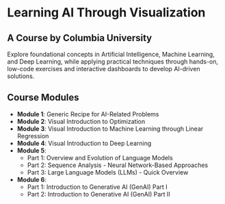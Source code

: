 # Learning AI Through Visualization
## A Course by Columbia University

Explore foundational concepts in Artificial Intelligence, Machine Learning, and Deep Learning, while applying practical techniques through hands-on, low-code exercises and interactive dashboards to develop AI-driven solutions.

## Course Modules

- **Module 1**: Generic Recipe for AI-Related Problems
- **Module 2**: Visual Introduction to Optimization
- **Module 3**: Visual Introduction to Machine Learning through Linear Regression
- **Module 4**: Visual Introduction to Deep Learning
- **Module 5**:
  - Part 1: Overview and Evolution of Language Models
  - Part 2: Sequence Analysis - Neural Network-Based Approaches
  - Part 3: Large Language Models (LLMs) - Quick Overview
- **Module 6**:
  - Part 1: Introduction to Generative AI (GenAI) Part I
  - Part 2: Introduction to Generative AI (GenAI) Part II
